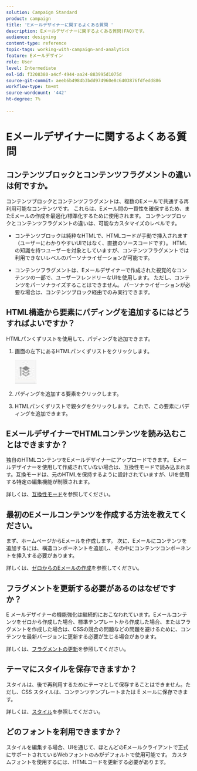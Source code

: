 ```yaml
---
solution: Campaign Standard
product: campaign
title: 'Eメールデザイナーに関するよくある質問 '
description: Eメールデザイナーに関するよくある質問(FAQ)です。
audience: designing
content-type: reference
topic-tags: working-with-campaign-and-analytics
feature: Eメールデザイン
role: User
level: Intermediate
exl-id: f3208380-a4cf-4944-aa24-883995d1075d
source-git-commit: aeeb6b4984b3bdd974960e8c6403876fdfedd886
workflow-type: tm+mt
source-wordcount: '442'
ht-degree: 7%

---
```


# Eメールデザイナーに関するよくある質問

## コンテンツブロックとコンテンツフラグメントの違いは何ですか。

コンテンツブロックとコンテンツフラグメントは、複数のEメールで共通する再利用可能なコンテンツです。 これらは、Eメール間の一貫性を確保するため、またEメールの作成を最適化/標準化するために使用されます。 コンテンツブロックとコンテンツフラグメントの違いは、可能なカスタマイズのレベルです。

* コンテンツブロックは純粋なHTMLで、HTMLコードが手動で挿入されます（ユーザーにわかりやすいUIではなく、直接のソースコードです）。 HTMLの知識を持つユーザーを対象としていますが、コンテンツフラグメントでは利用できないレベルのパーソナライゼーションが可能です。

* コンテンツフラグメントは、Eメールデザイナーで作成された視覚的なコンテンツの一部で、ユーザーフレンドリーなUIを使用します。 ただし、コンテンツをパーソナライズすることはできません。 パーソナライゼーションが必要な場合は、コンテンツブロック経由でのみ実行できます。

## HTML構造から要素にパディングを追加するにはどうすればよいですか？

HTMLパンくずリストを使用して、パディングを追加できます。

1. 画面の左下にあるHTMLパンくずリストをクリックします。

   ![](assets/do-not-localize/breadcrumb.png)

1. パディングを追加する要素をクリックします。
1. HTMLパンくずリストで親タグをクリックします。
これで、この要素にパディングを追加できます。

## EメールデザイナーでHTMLコンテンツを読み込むことはできますか？

独自のHTMLコンテンツをEメールデザイナーにアップロードできます。 Eメールデザイナーを使用して作成されていない場合は、互換性モードで読み込まれます。互換モードは、元のHTMLを保持するように設計されていますが、UIを使用する特定の編集機能が制限されます。

詳しくは、[互換性モード](../../designing/using/using-existing-content.md#compatibility-mode)を参照してください。

## 最初のEメールコンテンツを作成する方法を教えてください。

まず、ホームページからEメールを作成します。
次に、Eメールにコンテンツを追加するには、構造コンポーネントを追加し、その中にコンテンツコンポーネントを挿入する必要があります。

詳しくは、[ゼロからのEメールの作成](../../designing/using/quick-start.md#from-scratch-email)を参照してください。

## フラグメントを更新する必要があるのはなぜですか？

E メールデザイナーの機能強化は継続的におこなわれています。Eメールコンテンツをゼロから作成した場合、標準テンプレートから作成した場合、またはフラグメントを作成した場合は、CSSの競合の問題などの問題を避けるために、コンテンツを最新バージョンに更新する必要が生じる場合があります。

詳しくは、[フラグメントの更新](../../designing/using/designing-content-in-adobe-campaign.md#email-designer-updates)を参照してください。

## テーマにスタイルを保存できますか？

スタイルは、後で再利用するためにテーマとして保存することはできません。ただし、CSS スタイルは、コンテンツテンプレートまたは E メールに保存できます。

詳しくは、[スタイル](../../designing/using/styles.md)を参照してください。

## どのフォントを利用できますか？

スタイルを編集する場合、UIを通じて、ほとんどのEメールクライアントで正式にサポートされているWebフォントのみがデフォルトで使用可能です。 カスタムフォントを使用するには、HTMLコードを更新する必要があります。
